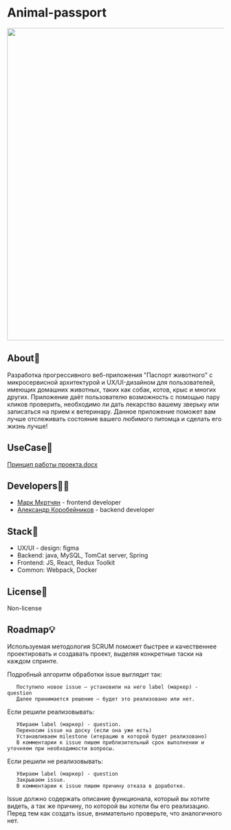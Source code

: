 # Animal-passport


<p align="center">
      <img src="https://i.ibb.co/vkznSS5/346915732996474.webp" width="726">
</p>





## About🐹

Разработка прогрессивного веб-приложения "Паспорт животного" с микросервисной архитектурой и UX/UI-дизайном для пользователей, имеющих домашних животных, таких как собак, котов, крыс и многих других. Приложение даёт пользователю возможность с помощью пару кликов проверить, необходимо ли дать лекарство вашему зверьку или записаться на прием к ветеринару. Данное приложение поможет вам лучше отслеживать состояние вашего любимого питомца и сделать его жизнь лучше!  

## UseCase🔧


[Принцип работы проекта.docx](https://github.com/user-attachments/files/17063627/default.docx)


## Developers👨‍💻

- [Марк Мкртчян](https://github.com/maRikOmarikexe) - frontend developer
- [Александр Коробейников](https://github.com/Doath1337) - backend developer

## Stack📜
<ul>
<li>UX/UI - design: figma</li>

<li>Backend: java, MySQL, TomCat server, Spring </li>

<li>Frontend: JS, React, Redux Toolkit</li>

<li>Common: Webpack, Docker</li>
</ul>

## License🧾

Non-license

## Roadmap💡

Используемая методология SCRUM поможет быстрее и качественнее проектировать и создавать проект, выделяя конкретные таски на каждом спринте.


Подробный алгоритм обработки issue выглядит так:

       Поступило новое issue – установили на него label (маркер) - question
       Далее принимается решение — будет это реализовано или нет.

Если решили реализовывать:

       Убираем label (маркер) - question.
       Переносим issue на доску (если она уже есть)
       Устанавливаем milestone (итерацию в которой будет реализовано)
       В комментарии к issue пишем приблизительный срок выполнении и уточняем при необходимости вопросы.

Если решили не реализовывать:

       Убираем label (маркер) - question
       Закрываем issue.
       В комментарии к issue пишем причину отказа в доработке.

Issue должно содержать описание функционала, который вы хотите видеть, а так же причину, по которой вы хотели бы его реализацию. Перед тем как создать issue, внимательно проверьте, что аналогичного нет.

